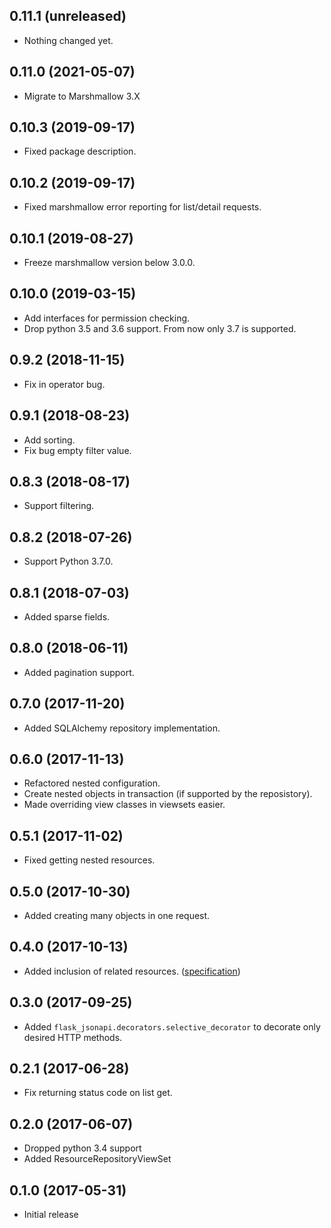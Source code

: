 0.11.1 (unreleased)
-------------------

- Nothing changed yet.


0.11.0 (2021-05-07)
-------------------

- Migrate to Marshmallow 3.X


0.10.3 (2019-09-17)
-------------------

- Fixed package description.


0.10.2 (2019-09-17)
-------------------

- Fixed marshmallow error reporting for list/detail requests.


0.10.1 (2019-08-27)
-------------------

- Freeze marshmallow version below 3.0.0.


0.10.0 (2019-03-15)
-------------------

- Add interfaces for permission checking.
- Drop python 3.5 and 3.6 support. From now only 3.7 is supported.


0.9.2 (2018-11-15)
------------------

- Fix in operator bug.


0.9.1 (2018-08-23)
------------------

- Add sorting.
- Fix bug empty filter value.


0.8.3 (2018-08-17)
------------------

- Support filtering.


0.8.2 (2018-07-26)
------------------

- Support Python 3.7.0.


0.8.1 (2018-07-03)
------------------

- Added sparse fields.


0.8.0 (2018-06-11)
------------------

- Added pagination support.


0.7.0 (2017-11-20)
------------------

- Added SQLAlchemy repository implementation.


0.6.0 (2017-11-13)
------------------

- Refactored nested configuration.
- Create nested objects in transaction (if supported by the reposistory).
- Made overriding view classes in viewsets easier.


0.5.1 (2017-11-02)
------------------

- Fixed getting nested resources.


0.5.0 (2017-10-30)
------------------

- Added creating many objects in one request.


0.4.0 (2017-10-13)
------------------

- Added inclusion of related resources. ([specification](http://jsonapi.org/format/#fetching-includes))


0.3.0 (2017-09-25)
------------------

- Added `flask_jsonapi.decorators.selective_decorator` to decorate only desired HTTP methods. 


0.2.1 (2017-06-28)
------------------

- Fix returning status code on list get.


0.2.0 (2017-06-07)
------------------

- Dropped python 3.4 support
- Added ResourceRepositoryViewSet


0.1.0 (2017-05-31)
------------------

- Initial release
